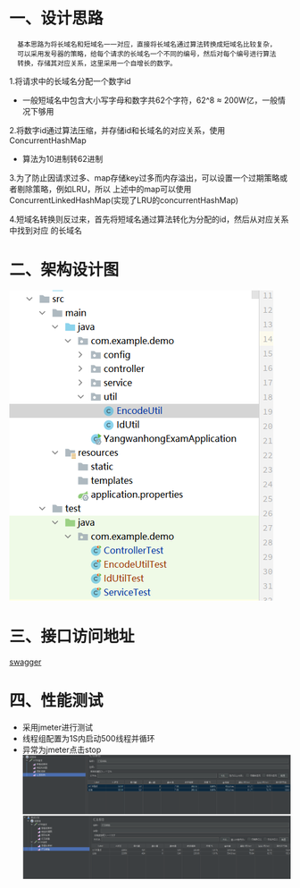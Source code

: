 # 一、设计思路
 
````
  基本思路为将长域名和短域名一一对应，直接将长域名通过算法转换成短域名比较复杂，
  可以采用发号器的策略，给每个请求的长域名一个不同的编号，然后对每个编号进行算法
  转换，存储其对应关系，这里采用一个自增长的数字。
````
1.将请求中的长域名分配一个数字id
   - 一般短域名中包含大小写字母和数字共62个字符，62^8 ≈ 200W亿，一般情况下够用

2.将数字id通过算法压缩，并存储id和长域名的对应关系，使用ConcurrentHashMap
  - 算法为10进制转62进制

3.为了防止因请求过多、map存储key过多而内存溢出，可以设置一个过期策略或者剔除策略，例如LRU，所以
  上述中的map可以使用ConcurrentLinkedHashMap(实现了LRU的concurrentHashMap)

4.短域名转换则反过来，首先将短域名通过算法转化为分配的id，然后从对应关系中找到对应
  的长域名
   
# 二、架构设计图
![架构设计图](代码结构.png)

# 三、接口访问地址
[swagger](http://localhost:8080/exam/swagger-ui.html)

# 四、性能测试
 - 采用jmeter进行测试
 - 线程组配置为1S内启动500线程并循环
 - 异常为jmeter点击stop
![性能测试](性能测试长转短.png)
![性能测试](性能测试短转长.png)
